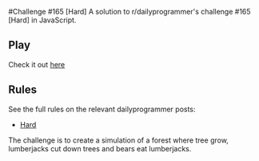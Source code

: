 #Challenge #165 [Hard]
A solution to r/dailyprogrammer's challenge #165 [Hard] in JavaScript.

## Play
Check it out [here](http://cncplyr.github.io/dailyprogrammer-165-hard)

## Rules
See the full rules on the relevant dailyprogrammer posts:
  * [Hard](http://www.reddit.com/r/dailyprogrammer/comments/27h53e/662014_challenge_165_hard_simulated_ecology_the/)
  
The challenge is to create a simulation of a forest where tree grow, lumberjacks cut down trees and bears eat lumberjacks.

